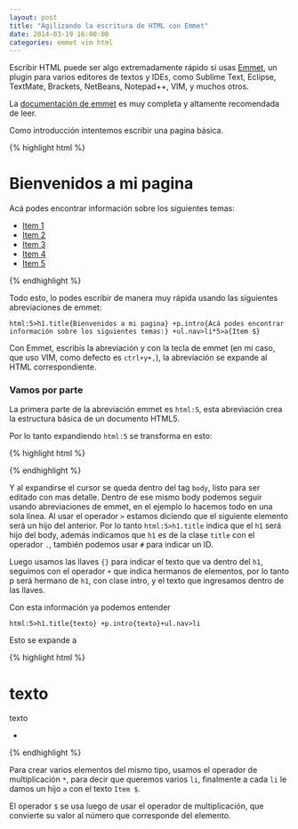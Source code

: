 ```yaml
---
layout: post
title: "Agilizando la escritura de HTML con Emmet"
date: 2014-03-19 16:00:00
categories: emmet vim html
---
```


Escribir HTML puede ser algo extremadamente rápido si usas [Emmet](http://emmet.io), un plugin para varios editores de textos y IDEs, como Sublime Text, Eclipse, TextMate, Brackets, NetBeans, Notepad++, VIM, y muchos otros.

<script type="text/javascript" src="https://asciinema.org/a/8289.js" id="asciicast-8289" async></script>

La [documentación de emmet](http://docs.emmet.io/) es muy completa y altamente recomendada de leer.

Como introducción intentemos escribir una pagina básica.

{% highlight html %}
<!DOCTYPE html>
<html lang="en">
<head>
  <meta charset="UTF-8">
  <title></title>
</head>
<body>
  <h1 class="title">Bienvenidos a mi pagina</h1>
  <p class="intro">Acá podes encontrar información sobre los siguientes temas:</p>
  <ul class="nav">
    <li><a href="">Item 1</a></li>
    <li><a href="">Item 2</a></li>
    <li><a href="">Item 3</a></li>
    <li><a href="">Item 4</a></li>
    <li><a href="">Item 5</a></li>
  </ul>
  
</body>
</html>
{% endhighlight %}

Todo esto, lo podes escribir de manera muy rápida usando las siguientes abreviaciones de emmet:

`html:5>h1.title{Bienvenidos a mi pagina}
+p.intro{Acá podes encontrar información sobre los siguientes temas:}
+ul.nav>li*5>a{Item $}`

Con Emmet, escribís la abreviación y con la tecla de emmet (en mi caso, que uso VIM, como defecto es `ctrl+y+,`), la abreviación se expande al HTML correspondiente.

### Vamos por parte

La primera parte de la abreviación emmet es `html:5`, esta abreviación crea la estructura básica de un documento HTML5.

Por lo tanto expandiendo `html:5` se transforma en esto:

{% highlight html %}
<!DOCTYPE html>
<html lang="en">
<head>
  <meta charset="UTF-8">
  <title></title>
</head>
<body>
  
</body>
</html>
{% endhighlight %}

Y al expandirse el cursor se queda dentro del tag `body`, listo para ser editado con mas detalle. Dentro de ese mismo body podemos seguir usando abreviaciones de emmet, en el ejemplo lo hacemos todo en una sola línea. Al usar el operador `>` estamos diciendo que el siguiente elemento será un hijo del anterior. Por lo tanto `html:5>h1.title` indica que el `h1` será hijo del body, además indicamos que `h1` es de la clase `title` con el operador  `.`, también podemos usar `#` para
indicar un ID.

Luego usamos las llaves `{}` para indicar el texto que va dentro del `h1`, seguimos con el operador `+` que indica hermanos de elementos, por lo tanto p será hermano de `h1`, con clase intro, y el texto que ingresamos dentro de las llaves.

Con esta información ya podemos entender

 `html:5>h1.title{texto}
+p.intro{texto}+ul.nav>li`

Esto se expande a

{% highlight html %}
<!DOCTYPE html>
<html lang="en">
<head>
  <meta charset="UTF-8">
  <title></title>
</head>
<body>
  <h1 class="title">texto</h1>
  <p class="intro">texto</p>
  <ul class="nav">
    <li></li>
  </ul>
  
</body>
</html>
{% endhighlight %}

Para crear varios elementos del mismo tipo, usamos el operador de multiplicación `*`, para decir que queremos varios `li`, finalmente a cada `li` le damos un hijo `a` con el texto `Item $`.

El operador `$` se usa luego de usar el operador de multiplicación, que convierte su valor al número que corresponde del elemento.


